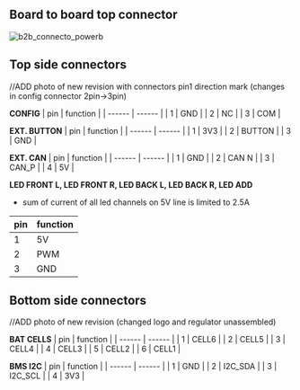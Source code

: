 ## Board to board top connector
![b2b_connecto_powerb](uploads/1d3214b69ac5ceef298804148f1d1814/b2b_connecto_powerb.png)

## Top side connectors 

//ADD photo of new revision with connectors pin1 direction mark (changes in config connector 2pin->3pin)

**CONFIG**
| pin | function |
| ------ | ------ |
| 1 | GND |
| 2 | NC |
| 3 | COM |


**EXT. BUTTON**
| pin | function |
| ------ | ------ |
| 1 | 3V3 |
| 2 | BUTTON |
| 3 | GND |

**EXT. CAN**
| pin | function |
| ------ | ------ |
| 1 | GND |
| 2 | CAN N |
| 3 | CAN_P |
| 4 | 5V |

**LED FRONT L, LED FRONT R, LED BACK L, LED BACK R, LED ADD**
- sum of current of all led channels on 5V line is limited to 2.5A

| pin | function |
| ------ | ------ |
| 1 | 5V |
| 2 | PWM |
| 3 | GND |

## Bottom side connectors

//ADD photo of new revision (changed logo and regulator unassembled)

**BAT CELLS**
| pin | function |
| ------ | ------ |
| 1 | CELL6 |
| 2 | CELL5 |
| 3 | CELL4 |
| 4 | CELL3 |
| 5 | CELL2 |
| 6 | CELL1 |

**BMS I2C**
| pin | function |
| ------ | ------ |
| 1 | GND |
| 2 | I2C_SDA |
| 3 | I2C_SCL |
| 4 | 3V3 |